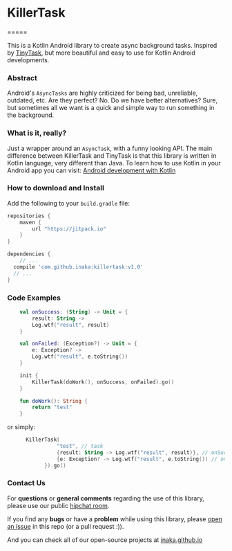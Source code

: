 # KillerTask
=====

This is a Kotlin Android library to create async background tasks. Inspired by [TinyTask](https://github.com/inaka/TinyTask), but more beautiful and easy to use for Kotlin Android developments.

### Abstract
Android's `AsyncTasks` are highly criticized for being bad, unreliable, outdated, etc. Are they perfect? No.
Do we have better alternatives? Sure, but sometimes all we want is a quick and simple way to run something in the background.

### What is it, really?
Just a wrapper around an `AsyncTask`, with a funny looking API.
The main difference between KillerTask and TinyTask is that this library is written in Kotlin language, very different than Java.
To learn how to use Kotlin in your Android app you can visit: [Android development with Kotlin](http://inaka.net/blog/2016/01/15/android-development-with-kotlin)

### How to download and Install
Add the following to your `build.gradle` file:

```groovy
repositories {
	maven {
		url "https://jitpack.io"
	}
}

dependencies {
	// ...
  compile 'com.github.inaka:killertask:v1.0'
  // ...
}
```

### Code Examples


```kotlin
    val onSuccess: (String) -> Unit = {
        result: String ->
        Log.wtf("result", result)
    }

    val onFailed: (Exception?) -> Unit = {
        e: Exception? ->
      	Log.wtf("result", e.toString())
    }

    init {
        KillerTask(doWork(), onSuccess, onFailed).go()
    }

    fun doWork(): String {
        return "test"
    }
```
or simply:

```kotlin
      KillerTask(
                "test", // task
                {result: String -> Log.wtf("result", result)}, // onSuccess actions
                {e: Exception? -> Log.wtf("result", e.toString()) // onFailed actions
            }).go()
```

### Contact Us
For **questions** or **general comments** regarding the use of this library, please use our public
[hipchat room](http://inaka.net/hipchat).

If you find any **bugs** or have a **problem** while using this library, please [open an issue](https://github.com/inaka/KillerTask/issues/new) in this repo (or a pull request :)).

And you can check all of our open-source projects at [inaka.github.io](http://inaka.github.io)